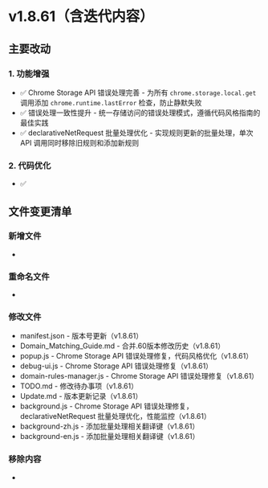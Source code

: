 # v1.8.61（含迭代内容）

## 主要改动

### 1. 功能增强

- ✅ Chrome Storage API 错误处理完善 - 为所有 `chrome.storage.local.get` 调用添加 `chrome.runtime.lastError` 检查，防止静默失败
- ✅ 错误处理一致性提升 - 统一存储访问的错误处理模式，遵循代码风格指南的最佳实践
- ✅ declarativeNetRequest 批量处理优化 - 实现规则更新的批量处理，单次 API 调用同时移除旧规则和添加新规则

### 2. 代码优化

- ✅ 

## 文件变更清单

### 新增文件

- 

### 重命名文件

- 

### 修改文件

- manifest.json - 版本号更新（v1.8.61）
- Domain_Matching_Guide.md - 合并.60版本修改历史（v1.8.61）
- popup.js - Chrome Storage API 错误处理修复，代码风格优化（v1.8.61）
- debug-ui.js - Chrome Storage API 错误处理修复（v1.8.61）
- domain-rules-manager.js - Chrome Storage API 错误处理修复（v1.8.61）
- TODO.md - 修改待办事项（v1.8.61）
- Update.md - 版本更新记录（v1.8.61）
- background.js - Chrome Storage API 错误处理修复，declarativeNetRequest 批量处理优化，性能监控（v1.8.61）
- background-zh.js - 添加批量处理相关翻译键（v1.8.61）
- background-en.js - 添加批量处理相关翻译键（v1.8.61）

### 移除内容

- 